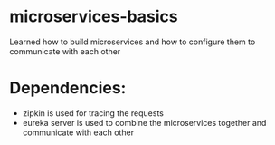 # microservices-basics
Learned how to build microservices and how to configure them to communicate with each other

# Dependencies:
<ul>
<li> zipkin is used for tracing the requests</li>
<li> eureka server is used to combine the microservices together and communicate with each other</li>
</ul>
